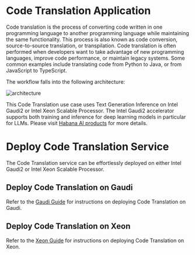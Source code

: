 # Code Translation Application

Code translation is the process of converting code written in one programming language to another programming language while maintaining the same functionality. This process is also known as code conversion, source-to-source translation, or transpilation. Code translation is often performed when developers want to take advantage of new programming languages, improve code performance, or maintain legacy systems. Some common examples include translating code from Python to Java, or from JavaScript to TypeScript.

The workflow falls into the following architecture:

![architecture](https://i.imgur.com/ums0brC.png)

This Code Translation use case uses Text Generation Inference on Intel Gaudi2 or Intel Xeon Scalable Processor. The Intel Gaudi2 accelerator supports both training and inference for deep learning models in particular for LLMs. Please visit [Habana AI products](https://habana.ai/products) for more details.

# Deploy Code Translation Service

The Code Translation service can be effortlessly deployed on either Intel Gaudi2 or Intel Xeon Scalable Processor.

## Deploy Code Translation on Gaudi

Refer to the [Gaudi Guide](./docker/gaudi/README.md) for instructions on deploying Code Translation on Gaudi.

## Deploy Code Translation on Xeon

Refer to the [Xeon Guide](./docker/xeon/README.md) for instructions on deploying Code Translation on Xeon.
